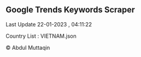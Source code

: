 

## Google Trends Keywords Scraper 
 
Last Update 22-01-2023 , 04:11:22

Country List :
VIETNAM.json



© Abdul Muttaqin 
